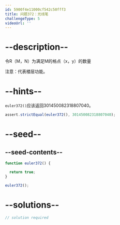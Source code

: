 ```yaml
---
id: 5900f4e11000cf542c50fff3
title: 问题372：光线笔
challengeType: 5
videoUrl: ''
---
```


# --description--

令R（M，N）为满足M的格点（x，y）的数量

注意：代表楼层功能。

# --hints--

`euler372()`应该返回301450082318807040。

```js
assert.strictEqual(euler372(), 301450082318807040);
```

# --seed--

## --seed-contents--

```js
function euler372() {

  return true;
}

euler372();
```

# --solutions--

```js
// solution required
```
